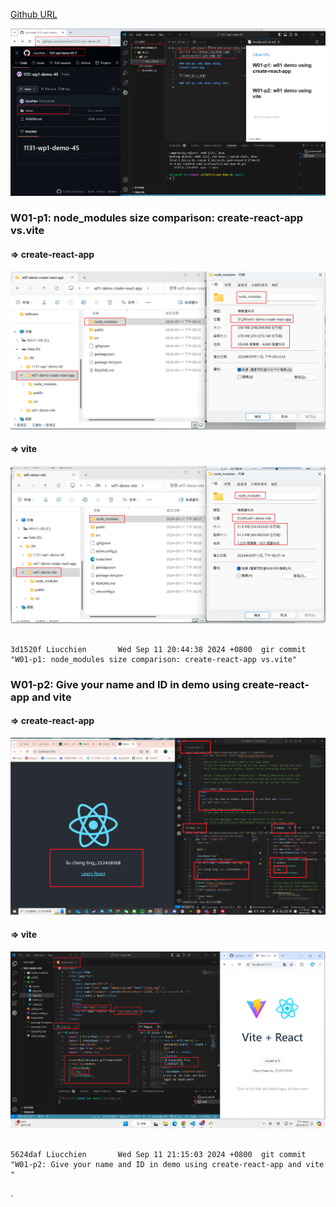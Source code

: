 [Github URL](https://github.com/Liucchien/1131-wp1-demo-68)

![](w01-p0.png)

### W01-p1: node_modules size comparison: create-react-app vs.vite

#### => create-react-app

![](w01-p1-1.png)

#### => vite

![](w01-p1-2.png)

```

3d1520f Liucchien       Wed Sep 11 20:44:38 2024 +0800  gir commit "W01-p1: node_modules size comparison: create-react-app vs.vite"

```

### W01-p2: Give your name and ID in demo using create-react-app and vite

#### => create-react-app

![](w01-p2-1.png)

#### => vite

![](w01-p2-2.png)

```

5624daf Liucchien       Wed Sep 11 21:15:03 2024 +0800  git commit "W01-p2: Give your name and ID in demo using create-react-app and vite "

```


.
